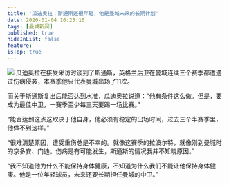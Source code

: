 ```yaml
---
title: '瓜迪奥拉：斯通斯还很年轻，他是曼城未来的长期计划'
date: 2020-01-04 16:25:16
tags: [曼城新闻]
published: true
hideInList: false
feature: 
isTop: true
---
```


![](http://106.13.178.111/post-images/1578126372782.jpg)
瓜迪奥拉在接受采访时谈到了斯通斯，英格兰后卫在曼城连续三个赛季都遭遇过伤病侵袭，本赛季他只代表曼城出场了11次。

<!-- more -->
而关于斯通斯复出后能否达到水准，瓜迪奥拉说道：“他有条件这么做。但是，要成为最佳中卫，一赛季至少每三天要踢一场比赛。”

“能否达到这点这取决于他自身，他必须有稳定的出场时间，过去三个半赛季里，他做不到这样。”

“很难清楚原因，遭受重伤总是不幸的。就像这赛季的拉波尔特，就像刚到曼城时的京多安、门迪。伤病是有可能发生，斯通斯的情况我并不知晓原因。”

“我不知道他为什么不能保持身体健康，不知道为什么我们不能让他保持身体健康。他是一位年轻球员，未来还要长期担任曼城的中卫。”